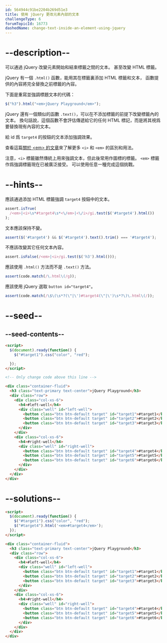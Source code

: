 ```yaml
---
id: 564944c91be2204b269d51e3
title: 使用 jQuery 更改元素內部的文本
challengeType: 6
forumTopicId: 16773
dashedName: change-text-inside-an-element-using-jquery
---
```


# --description--

可以通過 jQuery 改變元素開始和結束標籤之間的文本。 甚至改變 HTML 標籤。

jQuery 有一個 `.html()` 函數，能用其在標籤裏添加 HTML 標籤和文本， 函數提供的內容將完全替換之前標籤的內容。

下面是重寫並強調標題文本的代碼：

```js
$("h3").html("<em>jQuery Playground</em>");
```

jQuery 還有一個類似的函數 `.text()`，可以在不添加標籤的前提下改變標籤內的文本。 換句話說，這個函數不會評估傳遞給它的任何 HTML 標記，而是將其視爲要替換現有內容的文本。

給 id 爲 `target4` 的按鈕的文本添加強調效果。

查看這篇[關於 &lt;em> 的文章](https://www.freecodecamp.org/news/html-elements-explained-what-are-html-tags/#em-element)來了解更多 `<i>` 和 `<em>` 的區別和用法。

注意，`<i>` 標籤雖然傳統上用來強調文本，但此後常用作圖標的標籤。 `<em>` 標籤作爲強調標籤現在已被廣泛接受。 可以使用任意一種完成這個挑戰。

# --hints--

應該通過添加 HTML 標籤強調 `target4` 按鈕中的文本。

```js
assert.isTrue(
  /<em>|<i>\s*#target4\s*<\/em>|<\/i>/gi.test($('#target4').html())
);
```

文本應該保持不變。

```js
assert($('#target4') && $('#target4').text().trim() === '#target4');
```

不應該改變其它任何文本內容。

```js
assert.isFalse(/<em>|<i>/gi.test($('h3').html()));
```

應該使用 `.html()` 方法而不是 `.text()` 方法。

```js
assert(code.match(/\.html\(/g));
```

應該使用 jQuery 選取 `button id="target4"`。

```js
assert(code.match(/\$\(\s*?(\"|\')#target4(\"|\')\s*?\)\.html\(/));
```

# --seed--

## --seed-contents--

```html
<script>
  $(document).ready(function() {
    $("#target1").css("color", "red");

  });
</script>

<!-- Only change code above this line -->

<div class="container-fluid">
  <h3 class="text-primary text-center">jQuery Playground</h3>
  <div class="row">
    <div class="col-xs-6">
      <h4>#left-well</h4>
      <div class="well" id="left-well">
        <button class="btn btn-default target" id="target1">#target1</button>
        <button class="btn btn-default target" id="target2">#target2</button>
        <button class="btn btn-default target" id="target3">#target3</button>
      </div>
    </div>
    <div class="col-xs-6">
      <h4>#right-well</h4>
      <div class="well" id="right-well">
        <button class="btn btn-default target" id="target4">#target4</button>
        <button class="btn btn-default target" id="target5">#target5</button>
        <button class="btn btn-default target" id="target6">#target6</button>
      </div>
    </div>
  </div>
</div>
```

# --solutions--

```html
<script>
  $(document).ready(function() {
    $("#target1").css("color", "red");
    $("#target4").html('<em>#target4</em>');
  });
</script>

<div class="container-fluid">
  <h3 class="text-primary text-center">jQuery Playground</h3>
  <div class="row">
    <div class="col-xs-6">
      <h4>#left-well</h4>
      <div class="well" id="left-well">
        <button class="btn btn-default target" id="target1">#target1</button>
        <button class="btn btn-default target" id="target2">#target2</button>
        <button class="btn btn-default target" id="target3">#target3</button>
      </div>
    </div>
    <div class="col-xs-6">
      <h4>#right-well</h4>
      <div class="well" id="right-well">
        <button class="btn btn-default target" id="target4">#target4</button>
        <button class="btn btn-default target" id="target5">#target5</button>
        <button class="btn btn-default target" id="target6">#target6</button>
      </div>
    </div>
  </div>
</div>
```
